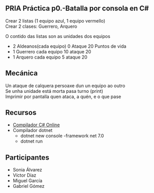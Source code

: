 ## PRIA Práctica p0.-Batalla por consola en C#

Crear 2 listas (1 equipo azul, 1 equipo vermello)  
Crear 2 clases: Guerrero, Arquero  

O contido das listas son as unidades dos equipos  

- 2 Aldeanos(cada equipo) 0 Ataque 20 Puntos de vida
- 1 Guerrero cada equipo 10 ataque 20
- 1 Arquero cada equipo 5 ataque 20  

## Mecánica

Un ataque de calquera persoaxe dun un equipo ao outro   
Se unha unidade está morta pasa turno (print)   
Imprimir por pantalla quen ataca, a quén, e o que pase   

## Recursos

- [Compilador C# Online](https://www.programiz.com/csharp-programming/online-compiler/)
- Compilador dotnet
    - dotnet new console -framework net 7.0  
    - dotnet run

## Participantes

- Sonia Álvarez
- Víctor Díaz
- Miguel García
- Gabriel Gómez
